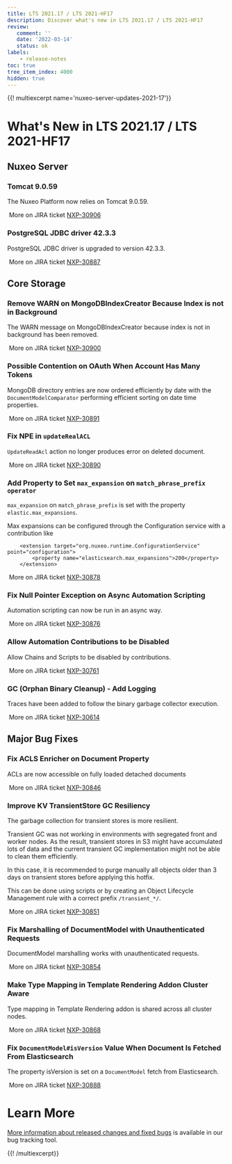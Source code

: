 ```yaml
---
title: LTS 2021.17 / LTS 2021-HF17
description: Discover what's new in LTS 2021.17 / LTS 2021-HF17
review:
   comment: ''
   date: '2022-03-14'
   status: ok
labels:
    - release-notes
toc: true
tree_item_index: 4000
hidden: true
---
```


{{! multiexcerpt name='nuxeo-server-updates-2021-17'}}
# What's New in LTS 2021.17 / LTS 2021-HF17

## Nuxeo Server

### Tomcat 9.0.59

The Nuxeo Platform now relies on Tomcat 9.0.59.

<i class="fa fa-long-arrow-right" aria-hidden="true"></i>&nbsp;More on JIRA ticket [NXP-30906](https://jira.nuxeo.com/browse/NXP-30906)

### PostgreSQL JDBC driver 42.3.3

PostgreSQL JDBC driver is upgraded to version 42.3.3.

<i class="fa fa-long-arrow-right" aria-hidden="true"></i>&nbsp;More on JIRA ticket [NXP-30887](https://jira.nuxeo.com/browse/NXP-30887)

## Core Storage

### Remove WARN on MongoDBIndexCreator Because Index is not in Background

The WARN message on MongoDBIndexCreator because index is not in background has been removed.

<i class="fa fa-long-arrow-right" aria-hidden="true"></i>&nbsp;More on JIRA ticket [NXP-30900](https://jira.nuxeo.com/browse/NXP-30900)

### Possible Contention on OAuth When Account Has Many Tokens

MongoDB directory entries are now ordered efficiently by date with the `DocumentModelComparator` performing efficient sorting on date time properties.

<i class="fa fa-long-arrow-right" aria-hidden="true"></i>&nbsp;More on JIRA ticket [NXP-30891](https://jira.nuxeo.com/browse/NXP-30891)

### Fix NPE in `updateRealACL`

`UpdateReadAcl` action no longer produces error on deleted document.

<i class="fa fa-long-arrow-right" aria-hidden="true"></i>&nbsp;More on JIRA ticket [NXP-30890](https://jira.nuxeo.com/browse/NXP-30890)

### Add Property to Set `max_expansion` on `match_phrase_prefix operator`

`max_expansion` on `match_phrase_prefix` is set with the property `elastic.max_expansions`.

Max expansions can be configured through the Configuration service with a contribution like

```
    <extension target="org.nuxeo.runtime.ConfigurationService" point="configuration">
        <property name="elasticsearch.max_expansions">200</property>
    </extension>
```

<i class="fa fa-long-arrow-right" aria-hidden="true"></i>&nbsp;More on JIRA ticket [NXP-30878](https://jira.nuxeo.com/browse/NXP-30878)

### Fix Null Pointer Exception on Async Automation Scripting

Automation scripting can now be run in an async way.

<i class="fa fa-long-arrow-right" aria-hidden="true"></i>&nbsp;More on JIRA ticket [NXP-30876](https://jira.nuxeo.com/browse/NXP-30876)

### Allow Automation Contributions to be Disabled

Allow Chains and Scripts to be disabled by contributions.

<i class="fa fa-long-arrow-right" aria-hidden="true"></i>&nbsp;More on JIRA ticket [NXP-30761](https://jira.nuxeo.com/browse/NXP-30761)

### GC (Orphan Binary Cleanup) - Add Logging

Traces have been added to follow the binary garbage collector execution.

<i class="fa fa-long-arrow-right" aria-hidden="true"></i>&nbsp;More on JIRA ticket [NXP-30614](https://jira.nuxeo.com/browse/NXP-30614)

## Major Bug Fixes

### Fix ACLS Enricher on Document Property

ACLs are now accessible on fully loaded detached documents

<i class="fa fa-long-arrow-right" aria-hidden="true"></i>&nbsp;More on JIRA ticket [NXP-30846](https://jira.nuxeo.com/browse/NXP-30846)

### Improve KV TransientStore GC Resiliency

The garbage collection for transient stores is more resilient.

Transient GC was not working in environments with segregated front and worker nodes.
As the result, transient stores in S3 might have accumulated lots of data and the current transient GC implementation might not be able to clean them efficiently.

In this case, it is recommended to purge manually all objects older than 3 days on transient stores before applying this hotfix.  

This can be done using scripts or by creating an Object Lifecycle Management rule with a correct prefix `/transient_*/`.

<i class="fa fa-long-arrow-right" aria-hidden="true"></i>&nbsp;More on JIRA ticket [NXP-30851](https://jira.nuxeo.com/browse/NXP-30851)

### Fix Marshalling of DocumentModel with Unauthenticated Requests

DocumentModel marshalling works with unauthenticated requests.

<i class="fa fa-long-arrow-right" aria-hidden="true"></i>&nbsp;More on JIRA ticket [NXP-30854](https://jira.nuxeo.com/browse/NXP-30854)

### Make Type Mapping in Template Rendering Addon Cluster Aware

Type mapping in Template Rendering addon is shared across all cluster nodes.

<i class="fa fa-long-arrow-right" aria-hidden="true"></i>&nbsp;More on JIRA ticket [NXP-30868](https://jira.nuxeo.com/browse/NXP-30868)

### Fix `DocumentModel#isVersion` Value When Document Is Fetched From Elasticsearch

The property isVersion is set on a `DocumentModel` fetch from Elasticsearch.

<i class="fa fa-long-arrow-right" aria-hidden="true"></i>&nbsp;More on JIRA ticket [NXP-30888](https://jira.nuxeo.com/browse/NXP-30888)


# Learn More

[More information about released changes and fixed bugs](https://jira.nuxeo.com/secure/ReleaseNote.jspa?projectId=10011&version=21614) is available in our bug tracking tool.

{{! /multiexcerpt}}
